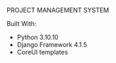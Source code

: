 PROJECT MANAGEMENT SYSTEM

Built With:

* Python 3.10.10
* Django Framework 4.1.5
* CoreUI templates
